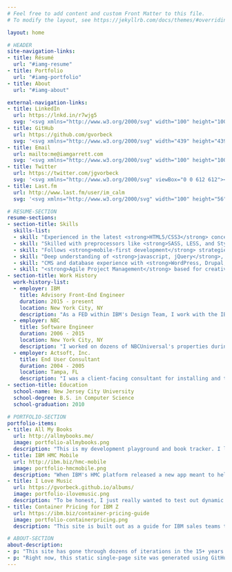 ```yaml
---
# Feel free to add content and custom Front Matter to this file.
# To modify the layout, see https://jekyllrb.com/docs/themes/#overriding-theme-defaults

layout: home

# HEADER
site-navigation-links:
- title: Résumé
  url: "#iamg-resume"
- title: Portfolio
  url: "#iamg-portfolio"
- title: About
  url: "#iamg-about"

external-navigation-links:
- title: LinkedIn
  url: https://lnkd.in/r7wjg5
  svg: '<svg xmlns="http://www.w3.org/2000/svg" width="100" height="100" viewBox="0 0 100 100"><path d="M87.9 5.6H11.2c-3.7 0-6.6 2.9-6.6 6.4v77.1c0 3.6 3 6.5 6.7 6.5h76.7c3.7 0 6.6-2.9 6.6-6.5V12.1C94.5 8.5 91.5 5.6 87.9 5.6zM31.8 80.9H18.2V40.3h13.6V80.9zM25 34.8H24.9c-4.6 0-7.5-3.1-7.5-7 0-4 3-7 7.7-7 4.7 0 7.5 3 7.6 7C32.7 31.6 29.7 34.8 25 34.8zM80.8 80.9H67.2v-21.7c0-5.5-2-9.2-6.9-9.2 -3.8 0-6 2.5-7 4.9 -0.4 0.9-0.5 2.1-0.5 3.3v22.7H39.3c0 0 0.2-36.8 0-40.6h13.6v5.8c1.8-2.8 5-6.7 12.2-6.7 8.9 0 15.7 5.8 15.7 18.3V80.9zM52.8 46.2c0 0 0.1-0.1 0.1-0.1v0.1H52.8z"/></svg>'
- title: GitHub
  url: https://github.com/gvorbeck
  svg: '<svg xmlns="http://www.w3.org/2000/svg" width="439" height="439" viewBox="0 0 438.5 438.5"><path d="M409.1 114.6c-19.6-33.6-46.2-60.2-79.8-79.8C295.7 15.2 259.1 5.4 219.3 5.4c-39.8 0-76.5 9.8-110.1 29.4-33.6 19.6-60.2 46.2-79.8 79.8C9.8 148.2 0 184.9 0 224.6c0 47.8 13.9 90.7 41.8 128.9 27.9 38.2 63.9 64.6 108.1 79.2 5.1 1 8.9 0.3 11.4-2 2.5-2.3 3.7-5.1 3.7-8.6 0-0.6 0-5.7-0.1-15.4-0.1-9.7-0.1-18.2-0.1-25.4l-6.6 1.1c-4.2 0.8-9.5 1.1-15.8 1-6.4-0.1-13-0.8-19.8-2-6.9-1.2-13.2-4.1-19.1-8.6-5.9-4.5-10.1-10.3-12.6-17.6l-2.9-6.6c-1.9-4.4-4.9-9.2-9-14.6-4.1-5.3-8.2-8.9-12.4-10.8l-2-1.4c-1.3-1-2.6-2.1-3.7-3.4-1.1-1.3-2-2.7-2.6-4-0.6-1.3-0.1-2.4 1.4-3.3 1.5-0.9 4.3-1.3 8.3-1.3l5.7 0.9c3.8 0.8 8.5 3 14.1 6.9 5.6 3.8 10.2 8.8 13.8 14.8 4.4 7.8 9.7 13.8 15.8 17.8 6.2 4.1 12.4 6.1 18.7 6.1 6.3 0 11.7-0.5 16.3-1.4 4.6-1 8.8-2.4 12.8-4.3 1.7-12.8 6.4-22.6 14-29.4-10.8-1.1-20.6-2.9-29.3-5.1-8.7-2.3-17.6-6-26.8-11.1-9.2-5.1-16.9-11.5-23-19.1-6.1-7.6-11.1-17.6-15-30-3.9-12.4-5.9-26.6-5.9-42.8 0-23 7.5-42.6 22.6-58.8-7-17.3-6.4-36.7 2-58.2 5.5-1.7 13.7-0.4 24.6 3.9 10.9 4.3 18.8 8 23.8 11 5 3 9.1 5.6 12.1 7.7 17.7-4.9 36-7.4 54.8-7.4s37.1 2.5 54.8 7.4l10.8-6.8c7.4-4.6 16.2-8.8 26.3-12.6 10.1-3.8 17.8-4.9 23.1-3.1 8.6 21.5 9.3 40.9 2.3 58.2 15 16.2 22.6 35.8 22.6 58.8 0 16.2-2 30.5-5.9 43-3.9 12.5-8.9 22.5-15.1 30-6.2 7.5-13.9 13.9-23.1 19-9.2 5.1-18.2 8.9-26.8 11.1-8.7 2.3-18.4 4-29.3 5.1 9.9 8.6 14.8 22.1 14.8 40.5v60.2c0 3.4 1.2 6.3 3.6 8.6 2.4 2.3 6.1 3 11.3 2 44.2-14.7 80.2-41.1 108.1-79.2 27.9-38.2 41.8-81.1 41.8-128.9C438.5 184.9 428.7 148.2 409.1 114.6z"/></svg>'
- title: Email
  url: mailto:me@iamgarrett.com
  svg: '<svg xmlns="http://www.w3.org/2000/svg" width="100" height="100" viewBox="0 0 100 100"><polygon points="52.3 56.8 18.9 27.5 85.7 27.5"/><polygon points="39 50.4 15.6 71 15.6 29.9"/><polygon points="42 53.1 52.3 62.1 62.6 53.1 85.7 73.4 18.9 73.4"/><polygon points="65.6 50.4 89 29.9 89 71"/></svg>'
- title: Twitter
  url: https://twitter.com/jgvorbeck
  svg: '<svg xmlns="http://www.w3.org/2000/svg" viewBox="0 0 612 612"><path d="M612 116.3c-22.5 10-46.7 16.8-72.1 19.8 25.9-15.5 45.8-40.2 55.2-69.4 -24.3 14.4-51.2 24.8-79.8 30.5 -22.9-24.4-55.5-39.7-91.6-39.7 -69.3 0-125.6 56.2-125.6 125.5 0 9.8 1.1 19.4 3.3 28.6C197.1 206.3 104.6 156.3 42.6 80.4c-10.8 18.5-17 40.1-17 63.1 0 43.6 22.2 82 55.8 104.5 -20.6-0.7-39.9-6.3-56.9-15.8v1.6c0 60.8 43.3 111.6 100.7 123.1 -10.5 2.8-21.6 4.4-33.1 4.4 -8.1 0-15.9-0.8-23.6-2.3 16 49.9 62.3 86.2 117.3 87.2 -42.9 33.7-97.1 53.7-155.9 53.7 -10.1 0-20.1-0.6-29.9-1.7 55.6 35.7 121.5 56.5 192.4 56.5 230.9 0 357.2-191.3 357.2-357.2l-0.4-16.3C573.9 163.5 595.2 141.4 612 116.3z"/></svg>'
- title: Last.fm
  url: http://www.last.fm/user/im_calm
  svg: '<svg xmlns="http://www.w3.org/2000/svg" width="100" height="56" viewBox="0 0 100 56"><path d="M39.4 40.9c-2.1 1.9-6.1 5.6-12.8 5.6 -7.9 0-15.5-6.9-15.5-18 0-14.2 9.1-18.8 16.1-18.8 10.1 0 12.3 6.1 15 14.5l3.7 11.5C49.5 47 56.4 56 76.2 56 90.4 56 100 51.6 100 40.1c0-9.4-5.3-14.2-15.1-16.5l-7.3-1.6c-5-1.2-6.5-3.2-6.5-6.7 0-3.9 3.1-6.2 8.1-6.2 5.5 0 8.5 2.1 8.9 7l11.5-1.4C98.6 4.3 91.5 0 79.8 0 69.5 0 59.5 3.9 59.5 16.5c0 7.9 3.8 12.8 13.3 15.1l7.8 1.8c5.8 1.4 7.8 3.8 7.8 7.2 0 4.3-4.1 6-11.9 6 -11.6 0-17.4-6.1-20.1-14.5l-3.8-11.5C47.7 5.5 42 0 26.8 0 13.2 0 0 10.7 0 29 0 46.5 12.7 56 26 56c9.6 0 14.5-3.4 16.9-5.1L39.4 40.9z"/></svg>'

# RESUME-SECTION
resume-sections:
- section-title: Skills
  skills-list:
  - skill: "Experienced in the latest <strong>HTML5/CSS3</strong> concepts and practices."
  - skill: "Skilled with preprocessors like <strong>SASS, LESS, and Stylus</strong>."
  - skill: "Follows <strong>mobile-first development</strong> strategies to ensure a future-proof experience."
  - skill: "Deep understanding of <strong>javascript, jQuery</strong>, and various libraries."
  - skill: "CMS and database experience with <strong>WordPress, Drupal, and Jekyll</strong>."
  - skill: "<strong>Agile Project Management</strong> based for creative adaptation to the rigors of project turbulence."
- section-title: Work History
  work-history-list:
  - employer: IBM
    title: Advisory Front-End Engineer
    duration: 2015 - present
    location: New York City, NY
    description: "As a FED within IBM's Design Team, I work with the IBM Z platform to bring a modern web experience to some of the most robust and complex mainframe systems in the industry. Whether it is updating the look-and-feel of their HMC software, promoting the features of our awesome apps, or guiding our sales teams through an ever-updating set of processes; I use my skills to ensure a smooth and beautiful interraction every time."
  - employer: NBC
    title: Software Engineer
    duration: 2006 - 2015
    location: New York City, NY
    description: "I worked on dozens of NBCUniversal's properties during my time here. On several development teams, covering brands from Telemundo, SyFy, USA, Bravo and more -- I worked with a variety of technologies implemented on robust platforms that attracted millions of users. Working in a rapidly changing field, I helped foster NBC's web development community; and as my first job in the industry, it is where I honed my skills and focused on front-end web development."
  - employer: Actsoft, Inc.
    title: End User Consultant
    duration: 2004 - 2005
    location: Tampa, FL
    description: "I was a client-facing consultant for installing and the strategic analysis of GPS tracking software needs. I helped set-up and create systems for clients to track workers as well as create a user-friendly dispatching procedure for specific tasks assigned to employees in the field. This included working with various individuals of management and their employees, both over the phone and on-site."
- section-title: Education
  school-name: New Jersey City University
  school-degree: B.S. in Computer Science
  school-graduation: 2010

# PORTFOLIO-SECTION
portfolio-items:
- title: All My Books
  url: http://allmybooks.me/
  image: portfolio-allmybooks.png
  description: "This is my development playground and book tracker. I love to read and I love to capture data about my reading habits, so this site provides all that data while also giving me a site that allows me to really tinker with development concepts as I learn them. When I learn new concepts in web development I will often try them here first."
- title: IBM HMC Mobile
  url: http://ibm.biz/hmc-mobile
  image: portfolio-hmcmobile.png
  description: "When IBM's HMC platform released a new app meant to help mainframe admins manage their Z machines remotely, we needed to get the word out about all this app could handle. Here, users can learn about they no longer need to be tied to their desks in order to manage their vast systems."
- title: I Love Music
  url: https://gvorbeck.github.io/albums/
  image: portfolio-ilovemusic.png
  description: "To be honest, I just really wanted to test out dynamic color selection. Along with my love of music and penchant for making lists, I built out this nifty little site to see what I could make. Colors are determined by album cover images and the header stereo is entirely drawn with CSS! I will one day revisit this to build out a desktop interface, I promise."
- title: Container Pricing for IBM Z
  url: https://ibm.biz/container-pricing-guide
  image: portfolio-containerpricing.png
  description: "This site is built out as a guide for IBM sales teams trying to set up clients on IBM Z's container pricing. The process is complex and resources are split between several places, so we created a guide that lists everything out and links to everything one would need in order to get through the process as seamlessly as possible!"

# ABOUT-SECTION
about-description:
- p: "This site has gone through dozens of iterations in the 15+ years that I've owned this domain. At first it was the home of a musical project I worked on as a teenager, but as priorities shifted it became my professional homebase. Each time I introduce a new version of this site I hope to leverage new practices and technologies to ensure a modern experience across devices."
- p: "Right now, this static single-page site was generated using GitHub's <a class='about__link' href='https://jekyllrb.com/' title='Jekyll' target='_blank'>Jekyll</a> tool. Markup templating is done through the <a class='about__link' href='https://github.com/Shopify/liquid/wiki' title='Liquid' target='_blank'>Liquid</a> template engine and fed with <a class='about__link' href='http://yaml.org/' title='YAML' target='_blank'>YAML</a> front-matter. Styles were written following the <a class='about__link' href='https://en.bem.info/' title='BEM methodology' target='_blank'>BEM</a> methodology and processed using the <a class='about__link' href='https://sass-lang.com/' title='SASS' target='_blank'>SASS</a> preprocessor. This site's code is housed in <a class='about__link' href='https://github.com/gvorbeck/iamgarrett-static' title='iamgarrett repo' target='_blank'>this GitHub repository</a>."
---
```

